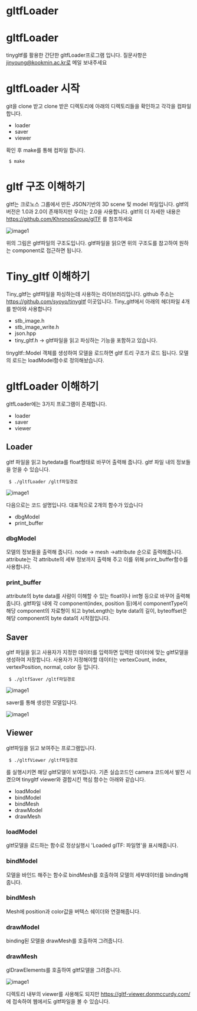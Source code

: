 # gltfLoader

# gltfLoader
tinygltf를 활용한 간단한 gltfLoader프로그램 입니다.
질문사항은 jinyoung@kookmin.ac.kr로 메일 보내주세요

# gltfLoader 시작
git을 clone 받고 clone 받은 디렉토리에 아래의 디렉토리들을 확인하고 각각을 컴파일합니다.
- loader
- saver
- viewer

확인 후 make를 통해 컴파일 합니다.
<pre><code> $ make </code></pre>

# gltf 구조 이해하기
gltf는 크로노스 그룹에서 만든 JSON기반의 3D scene 및 model 파일입니다.
gltf의 버전은 1.0과 2.0이 존재하지만 우리는 2.0을 사용합니다.
gltf의 더 자세한 내용은 https://github.com/KhronosGroup/glTF 를 참조하세요

![image1](./image/image.png)

위의  그림은 gltf파일의 구조도입니다.
gltf파일을 읽으면 위의 구조도를 참고하여 원하는 component로 접근하면 됩니다.

# Tiny_gltf 이해하기
Tiny_gltf는 gltf파일을 파싱하는데 사용하는 라이브러리입니다.
github 주소는 https://github.com/syoyo/tinygltf 이곳입니다.
Tiny_gltf에서 아래의 헤더파일 4개를 받아와 사용합니다
- stb_image.h           
- stb_image_write.h
- json.hpp
- tiny_gltf.h           -> gltf파일을 읽고 파싱하는 기능을 포함하고 있습니다.

tinygltf::Model 객체를 생성하여 모델을 로드하면 gltf 트리 구조가 로드 됩니다.
모델의 로드는 loadModel함수로 정의해놨습니다.

# gltfLoader 이해하기
gltfLoader에는 3가지 프로그램이 존재합니다.
- loader
- saver
- viewer

## Loader
gltf 파일을 읽고 bytedata를 float형태로 바꾸어 출력해 줍니다.
gltf 파일 내의 정보들을 얻을 수 있습니다.

<pre><code> $ ./gltfLoader /gltf파일경로 </code></pre>

![image1](./image/loader.png)

다음으로는 코드 설명입니다.
대표적으로 2개의 함수가 있습니다
- dbgModel
- print_buffer

### dbgModel
모델의 정보들을 출력해 줍니다. node -> mesh ->attribute 순으로 출력해줍니다.
attribute는 각 attribute의 세부 정보까지 출력해 주고 이를 위해 print_buffer함수를 사용합니다.
### print_buffer
attribute의 byte data를 사람이 이해할 수 있는 float이나 int형 등으로 바꾸어 출력해 줍니다.
gltf파일 내에 각 component(index, position 등)에서 componentType이 해당 component의 자료형이 되고 byteLength는 byte data의 길이, byteoffset은 해당 component의 byte data의 시작점입니다.

## Saver
gltf 파일을 읽고 사용자가 지정한 데이터를 입력하면 입력한 데이터에 맞는 gltf모델을 생성하여 저장합니다.
사용자가 지정해야할 데이터는 vertexCount, index, vertexPosition, normal, color 등 입니다.

<pre><code> $ ./gltfSaver /gltf파일경로 </code></pre>

![image1](./image/saver.png)

saver를 통해 생성한 모델입니다.

![image1](./image/makeImg.png)

## Viewer
gltf파일을 읽고 보여주는 프로그램입니다.
<pre><code> $ ./gltfViewer /gltf파일경로 </code></pre>
를 실행시키면 해당 gltf모델이 보여집니다.
기존 실습코드인 camera 코드에서 발전 시켰으며 tinygltf viewer와 결합시킨 핵심 함수는 아래와 같습니다.

- loadModel
- bindModel
- bindMesh
- drawModel
- drawMesh

### loadModel
gltf모델을 로드하는 함수로 정상실행시 'Loaded glTF: 파일명'을 표시해줍니다.

### bindModel
모델을 바인드 해주는 함수로 bindMesh를 호출하여 모델의 세부데이터를 binding해줍니다.

### bindMesh
Mesh에 position과 color값을 버텍스 쉐이더와 연결해줍니다.

### drawModel
binding된 모델을 drawMesh를 호출하여 그려줍니다.

### drawMesh
glDrawElements를 호출하여 gltf모델을 그려줍니다.

![image1](./image/viewer.png)

디렉토리 내부의 viewer를 사용해도 되지만
https://gltf-viewer.donmccurdy.com/ 에 접속하여 웹에서도 gltf파일을 볼 수 있습니다.
